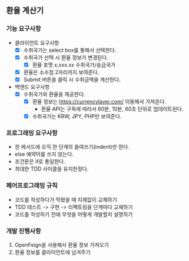 ## 환율 계산기

### 기능 요구사항
* 클라이언트 요구사항
  * [x] 수취국가는 select box를 통해서 선택한다.
  * [x] 수취국가 선택 시 환율 정보가 변경된다.
    * [x] 환율 포맷 x,xxx.xx 수취국가/송금국가
  * [x] 환율은 소수점 2자리까지 보여준다.
  * [x] Submit 버튼을 클릭 시 수취금액을 계산한다.
* 백엔드 요구사항
  * [x] 수취국가와 환율을 제공한다.
    * [x] 환율 정보는 https://currencylayer.com/ 이용해서 가져온다.
      * 환율 API는 구독에 따라서 60분, 10분, 60초 단위로 업데이트된다.
    * [x] 수취국가는 KRW, JPY, PHP만 보여준다.

### 프로그래밍 요구사항
* 한 메서드에 오직 한 단계의 들여쓰기(indent)만 한다.
* else 예약어를 쓰지 않는다.
* 조건문은 if로 통일한다.
* 최대한 TDD 사이클을 유지한정다.

### 페어프로그래밍 규칙
* 코드를 작성하다가 막혔을 때 지체없이 교체하기
* TDD 테스트 -> 구현 -> 리팩토링을 단계마다 교체하기
* 코드를 작성하기 전에 무엇을 어떻게 개발할지 설명하기

### 개발 진행사항
1. OpenFeign을 사용해서 환율 정보 가져오기
2. 환율 정보를 클라이언트에 넘겨주기